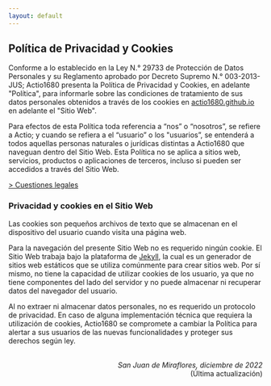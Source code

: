 ```yaml
---
layout: default
---
```


## Política de Privacidad y Cookies
Conforme a lo establecido en la Ley N.° 29733 de Protección de Datos Personales y su Reglamento aprobado por Decreto Supremo N.° 003-2013-JUS; Actio1680 presenta la Política de Privacidad y Cookies, en adelante "Política", para informarle sobre las condiciones de tratamiento de sus datos personales obtenidos a través de los cookies en [actio1680.github.io](https://actio1680.github.io/) en adelante el "Sitio Web".

Para efectos de esta Política toda referencia a “nos” o “nosotros”, se refiere a Actio; y cuando se refiera a el “usuario” o los "usuarios”, se entenderá a todos aquellas personas naturales o jurídicas distintas a Actio1680 que naveguan dentro del Sitio Web. Esta Política no se aplica a sitios web, servicios, productos o aplicaciones de terceros, incluso si pueden ser accedidos a través del Sitio Web.

[> Cuestiones legales](/legal.md)

### Privacidad y cookies en el Sitio Web
Las cookies son pequeños archivos de texto que se almacenan en el dispositivo del usuario cuando visita una página web. 

Para la navegación del presente Sitio Web no es requerido ningún cookie. El Sitio Web trabaja bajo la plataforma de [Jekyll](https://jekyllrb.com/), la cual es un generador de sitios web estáticos que se utiliza comúnmente para crear sitios web. Por sí mismo, no tiene la capacidad de utilizar cookies de los usuario, ya que no tiene componentes del lado del servidor y no puede almacenar ni recuperar datos del navegador del usuario. 

Al no extraer ni almacenar datos personales, no es requerido un protocolo de privacidad. En caso de alguna implementación técnica que requiera la utilización de cookies, Actio1680 se compromete a cambiar la Política para alertar a sus usuarios de las nuevas funcionalidades y proteger sus derechos según ley.  

<br>
<div align="right">
<i>San Juan de Miraflores, diciembre de 2022</i><br>
(Última actualización)
</div>
<br>
